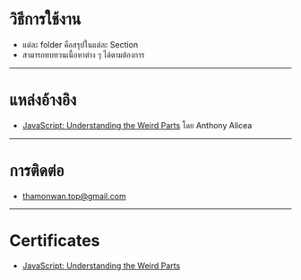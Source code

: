 # วิธีการใช้งาน

- แต่ละ folder คือสรุปในแต่ละ Section
- สามารถทบทวนเนื้อหาต่าง ๆ ได้ตามต้องการ

---

# แหล่งอ้างอิง

- [JavaScript: Understanding the Weird Parts](https://www.udemy.com/share/101XjUBUMZeFhWQHQ=/) โดย Anthony Alicea

---

# การติดต่อ

- thamonwan.top@gmail.com

---

# Certificates

- [JavaScript: Understanding the Weird Parts](https://www.thamonwan.top/certificates/)

